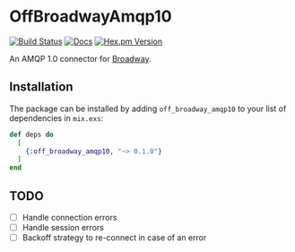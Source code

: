 # OffBroadwayAmqp10

[![Build Status](https://github.com/highmobility/off_broadway_amqp10/actions/workflows/ci.yml/badge.svg)](https://github.com/highmobility/off_broadway_amqp10/actions/workflows/ci.yml)
[![Docs](https://img.shields.io/badge/api-docs-green.svg?style=flat)](https://hexdocs.pm/off_broadway_amqp10)
[![Hex.pm Version](https://img.shields.io/hexpm/v/off_broadway_amqp10.svg?style=flat)](https://hex.pm/packages/off_broadway_amqp10)


An AMQP 1.0 connector for [Broadway](https://hexdocs.pm/broadway).


## Installation

The package can be installed
by adding `off_broadway_amqp10` to your list of dependencies in `mix.exs`:

```elixir
def deps do
  [
    {:off_broadway_amqp10, "~> 0.1.0"}
  ]
end
```

## TODO

- [ ] Handle connection errors
- [ ] Handle session errors
- [ ] Backoff strategy to re-connect in case of an error
